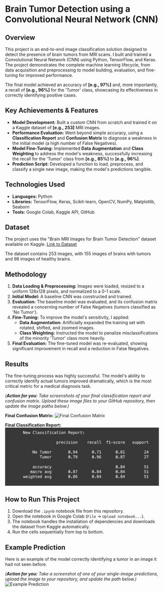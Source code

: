 # Brain Tumor Detection using a Convolutional Neural Network (CNN)

## Overview

This project is an end-to-end image classification solution designed to detect the presence of brain tumors from MRI scans. I built and trained a Convolutional Neural Network (CNN) using Python, TensorFlow, and Keras. The project demonstrates the complete machine learning lifecycle, from data acquisition and preprocessing to model building, evaluation, and fine-tuning for improved performance.

The final model achieved an accuracy of **[e.g., 97%]** and, more importantly, a recall of **[e.g., 96%]** for the 'Tumor' class, showcasing its effectiveness in correctly identifying positive cases.

## Key Achievements & Features

*   **Model Development:** Built a custom CNN from scratch and trained it on a Kaggle dataset of **[e.g., 253]** MRI images.
*   **Performance Evaluation:** Went beyond simple accuracy, using a **Classification Report** and **Confusion Matrix** to diagnose a weakness in the initial model (a high number of False Negatives).
*   **Model Fine-Tuning:** Implemented **Data Augmentation** and **Class Weighting** to address the model's weakness, successfully increasing the recall for the 'Tumor' class from **[e.g., 85%]** to **[e.g., 96%]**.
*   **Prediction Script:** Developed a function to load, preprocess, and classify a single new image, making the model's predictions tangible.

## Technologies Used

*   **Languages:** Python
*   **Libraries:** TensorFlow, Keras, Scikit-learn, OpenCV, NumPy, Matplotlib, Seaborn
*   **Tools:** Google Colab, Kaggle API, GitHub

## Dataset

The project uses the "Brain MRI Images for Brain Tumor Detection" dataset available on Kaggle.
[Link to Dataset](https://www.kaggle.com/datasets/navoneel/brain-mri-images-for-brain-tumor-detection)

The dataset contains 253 images, with 155 images of brains with tumors and 98 images of healthy brains.

## Methodology

1.  **Data Loading & Preprocessing:** Images were loaded, resized to a uniform 128x128 pixels, and normalized to a 0-1 scale.
2.  **Initial Model:** A baseline CNN was constructed and trained.
3.  **Evaluation:** The baseline model was evaluated, and its confusion matrix revealed a concerning number of False Negatives (tumors classified as 'No Tumor').
4.  **Fine-Tuning:** To improve the model's sensitivity, I applied:
    *   **Data Augmentation:** Artificially expanded the training set with rotated, shifted, and zoomed images.
    *   **Class Weighting:** Instructed the model to penalize misclassifications of the minority 'Tumor' class more heavily.
5.  **Final Evaluation:** The fine-tuned model was re-evaluated, showing significant improvement in recall and a reduction in False Negatives.

## Results

The fine-tuning process was highly successful. The model's ability to correctly identify actual tumors improved dramatically, which is the most critical metric for a medical diagnosis task.

*(**Action for you:** Take screenshots of your final classification report and confusion matrix. Upload these image files to your GitHub repository, then update the image paths below.)*

**Final Confusion Matrix:**
![Final Confusion Matrix](path/to/your/confusion_matrix_image.png)

**Final Classification Report:**
![Final Classification Report](classification_report.png)


## How to Run This Project

1.  Download the `.ipynb` notebook file from this repository.
2.  Open the notebook in Google Colab (`File` -> `Upload notebook...`).
3.  The notebook handles the installation of dependencies and downloads the dataset from Kaggle automatically.
4.  Run the cells sequentially from top to bottom.

## Example Prediction

Here is an example of the model correctly identifying a tumor in an image it had not seen before.

*(**Action for you:** Take a screenshot of one of your single-image predictions, upload the image to your repository, and update the path below.)*
![Example Prediction](path/to/your/prediction_example.png)
